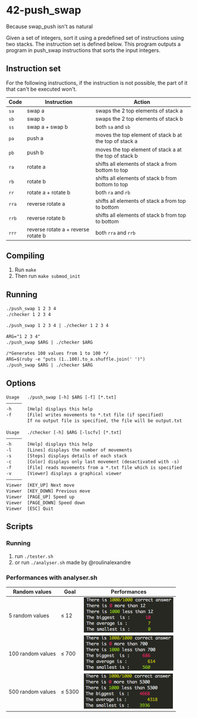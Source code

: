 # 42-push_swap
Because swap_push isn't as natural

Given a set of integers, sort it using a predefined set of instructions using
two stacks. The instruction set is defined below. This program outputs a program
in push_swap instructions that sorts the input integers.

## Instruction set
For the following instructions, if the instruction is not possible, the part of
it that can't be executed won't.

Code	| Instruction		| Action
--------|-----------------------|----------------------------------------------
`sa`	| swap a		| swaps the 2 top elements of stack a
`sb`	| swap b		| swaps the 2 top elements of stack b
`ss`	| swap a + swap b	| both `sa` and `sb`
`pa`	| push a		| moves the top element of stack b at the top of stack a
`pb`	| push b		| moves the top element of stack a at the top of stack b
`ra`	| rotate a		| shifts all elements of stack a from bottom to top
`rb`	| rotate b		| shifts all elements of stack b from bottom to top
`rr`	| rotate a + rotate b	| both `ra` and `rb`
`rra`	| reverse rotate a	| shifts all elements of stack a from top to bottom
`rrb`	| reverse rotate b	| shifts all elements of stack b from top to bottom
`rrr`	| reverse rotate a + reverse rotate b	| both `rra` and `rrb`

## Compiling
1. Run `make`
2. Then run `make submod_init`

## Running
```
./push_swap 1 2 3 4
./checker 1 2 3 4
```
```
./push_swap 1 2 3 4 | ./checker 1 2 3 4
```
```
ARG="1 2 3 4"
./push_swap $ARG | ./checker $ARG
```
```
/*Generates 100 values from 1 to 100 */
ARG=$(ruby -e "puts (1..100).to_a.shuffle.join(' ')")
./push_swap $ARG | ./checker $ARG
```

## Options
```
Usage   ./push_swap [-h] $ARG [-f] [*.txt]
——————
-h      [Help] displays this help
-f      [File] writes movements to *.txt file (if specified)
        If no output file is specified, the file will be output.txt

Usage   ./checker [-h] $ARG [-lscfv] [*.txt]
——————
-h      [Help] displays this help
-l      [Lines] displays the number of movements
-s      [Steps] displays details of each stack
-c      [Color] displays only last movement (desactivated with -s)
-f      [File] reads movements from a *.txt file which is specified
-v      [Viewer] displays a graphical viewer
——————
Viewer  [KEY_UP] Next move
Viewer  [KEY_DOWN] Previous move
Viewer  [PAGE_UP] Speed up
Viewer  [PAGE_DOWN] Speed down
Viewer  [ESC] Quit
```

## Scripts
### Running
1. run `./tester.sh`
2. or run `./analyser.sh` made by @roulinalexandre

### Performances with analyser.sh
Random values     | Goal            | Performances
------------------|-----------------|-------------
5 random values   | ≤ 12            | ![5values](./tests/img/5values.png)
100 random values | ≤ 700           | ![100values](./tests/img/100values.png)
500 random values | ≤ 5300          | ![500values](./tests/img/500values.png)




